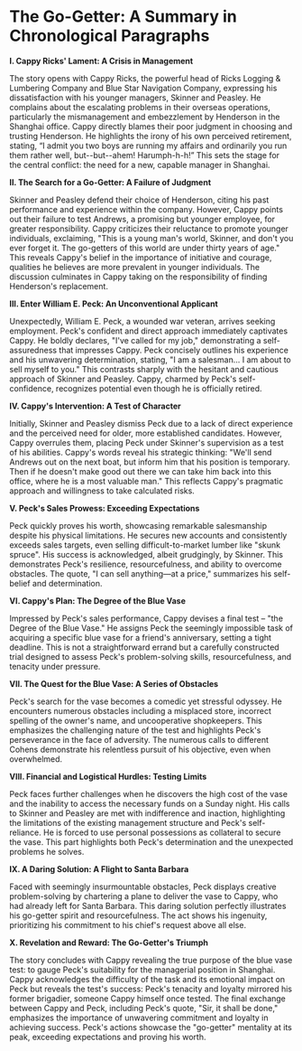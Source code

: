 # The Go-Getter: A Summary in Chronological Paragraphs

**I. Cappy Ricks' Lament: A Crisis in Management**

The story opens with Cappy Ricks, the powerful head of Ricks Logging & Lumbering Company and Blue Star Navigation Company, expressing his dissatisfaction with his younger managers, Skinner and Peasley.  He complains about the escalating problems in their overseas operations, particularly the mismanagement and embezzlement by Henderson in the Shanghai office. Cappy directly blames their poor judgment in choosing and trusting Henderson.  He highlights the irony of his own perceived retirement, stating,  “I admit you two boys are running my affairs and ordinarily you run them rather well, but--but--ahem! Harumph-h-h!” This sets the stage for the central conflict: the need for a new, capable manager in Shanghai.


**II. The Search for a Go-Getter: A Failure of Judgment**

Skinner and Peasley defend their choice of Henderson, citing his past performance and experience within the company.  However, Cappy points out their failure to test Andrews, a promising but younger employee, for greater responsibility. Cappy criticizes their reluctance to promote younger individuals, exclaiming, "This is a young man's world, Skinner, and don't you ever forget it. The go-getters of this world are under thirty years of age."  This reveals Cappy's belief in the importance of initiative and courage, qualities he believes are more prevalent in younger individuals.  The discussion culminates in Cappy taking on the responsibility of finding Henderson's replacement.

**III.  Enter William E. Peck:  An Unconventional Applicant**

Unexpectedly, William E. Peck, a wounded war veteran, arrives seeking employment. Peck's confident and direct approach immediately captivates Cappy.  He boldly declares, "I've called for my job," demonstrating a self-assuredness that impresses Cappy. Peck concisely outlines his experience and his unwavering determination, stating, "I am a salesman... I am about to sell myself to you." This contrasts sharply with the hesitant and cautious approach of Skinner and Peasley.  Cappy, charmed by Peck's self-confidence, recognizes potential even though he is officially retired.

**IV.  Cappy's Intervention:  A Test of Character**

Initially, Skinner and Peasley dismiss Peck due to a lack of direct experience and the perceived need for older, more established candidates. However, Cappy overrules them, placing Peck under Skinner's supervision as a test of his abilities.  Cappy's words reveal his strategic thinking: "We'll send Andrews out on the next boat, but inform him that his position is temporary. Then if he doesn't make good out there we can take him back into this office, where he is a most valuable man." This reflects Cappy's pragmatic approach and willingness to take calculated risks.

**V. Peck's Sales Prowess:  Exceeding Expectations**

Peck quickly proves his worth, showcasing remarkable salesmanship despite his physical limitations.  He secures new accounts and consistently exceeds sales targets, even selling difficult-to-market lumber like "skunk spruce".  His success is acknowledged, albeit grudgingly, by Skinner. This demonstrates Peck's resilience, resourcefulness, and ability to overcome obstacles.  The quote, "I can sell anything—at a price," summarizes his self-belief and determination.

**VI. Cappy's Plan: The Degree of the Blue Vase**

Impressed by Peck's sales performance, Cappy devises a final test – "the Degree of the Blue Vase." He assigns Peck the seemingly impossible task of acquiring a specific blue vase for a friend's anniversary, setting a tight deadline. This is not a straightforward errand but a carefully constructed trial designed to assess Peck's problem-solving skills, resourcefulness, and tenacity under pressure.

**VII.  The Quest for the Blue Vase:  A Series of Obstacles**

Peck's search for the vase becomes a comedic yet stressful odyssey. He encounters numerous obstacles including a misplaced store, incorrect spelling of the owner's name, and uncooperative shopkeepers. This emphasizes the challenging nature of the test and highlights Peck's perseverance in the face of adversity.  The numerous calls to different Cohens demonstrate his relentless pursuit of his objective, even when overwhelmed.


**VIII.  Financial and Logistical Hurdles:  Testing Limits**

Peck faces further challenges when he discovers the high cost of the vase and the inability to access the necessary funds on a Sunday night.  His calls to Skinner and Peasley are met with indifference and inaction, highlighting the limitations of the existing management structure and Peck's self-reliance. He is forced to use personal possessions as collateral to secure the vase.  This part highlights both Peck's determination and the unexpected problems he solves.


**IX.  A Daring Solution:  A Flight to Santa Barbara**

Faced with seemingly insurmountable obstacles, Peck displays creative problem-solving by chartering a plane to deliver the vase to Cappy, who had already left for Santa Barbara.  This daring solution perfectly illustrates his go-getter spirit and resourcefulness. The act shows his ingenuity, prioritizing his commitment to his chief's request above all else.


**X.  Revelation and Reward:  The Go-Getter's Triumph**

The story concludes with Cappy revealing the true purpose of the blue vase test:  to gauge Peck's suitability for the managerial position in Shanghai.  Cappy acknowledges the difficulty of the task and its emotional impact on Peck but reveals the test's success: Peck's tenacity and loyalty mirrored his former brigadier, someone Cappy himself once tested.  The final exchange between Cappy and Peck, including Peck's quote, "Sir, it shall be done," emphasizes the importance of unwavering commitment and loyalty in achieving success.  Peck's actions showcase the "go-getter" mentality at its peak, exceeding expectations and proving his worth.
